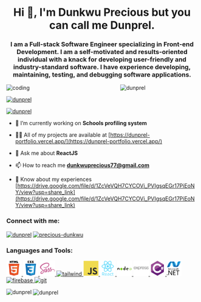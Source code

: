 
<body background="white">
<h1 align="center">Hi 👋, I'm Dunkwu Precious but you can call me Dunprel.</h1>
<h3 align="center">I am a Full-stack Software Engineer specializing in Front-end Development. I am a self-motivated and results-oriented individual with a knack for developing user-friendly and industry-standard software. I have experience developing, maintaining, testing, and debugging software applications.</h3>


<img align="left" alt="coding" width="300" src="https://www.lambdatest.com/resources/images/news24.gif">


<p align="left"> <img src="https://komarev.com/ghpvc/?username=dunprel&label=Profile%20views&color=0e75b6&style=flat" alt="dunprel" /> </p>

<p align="left"> <a href="https://github.com/ryo-ma/github-profile-trophy"><img src="https://github-profile-trophy.vercel.app/?username=dunprel" alt="dunprel" /></a> </p>

<p align="left"> <a href="https://twitter.com/dunprel" target="blank"><img src="https://img.shields.io/twitter/follow/dunprel?logo=twitter&style=for-the-badge" alt="dunprel" /></a> </p>

- 🔭 I’m currently working on **Schools profiling system**

- 👨‍💻 All of my projects are available at [https://dunprel-portfolio.vercel.app/](https://dunprel-portfolio.vercel.app/)

- 💬 Ask me about **ReactJS**

- 📫 How to reach me **dunkwuprecious77@gmail.com**

- 📄 Know about my experiences [https://drive.google.com/file/d/1ZcVeVQH7CYCOVi_PVIgsqEGr17PiEoNY/view?usp=share_link](https://drive.google.com/file/d/1ZcVeVQH7CYCOVi_PVIgsqEGr17PiEoNY/view?usp=share_link)

<h3 align="left">Connect with me:</h3>
<p align="left">
<a href="https://twitter.com/dunprel" target="blank"><img align="center" src="https://raw.githubusercontent.com/rahuldkjain/github-profile-readme-generator/master/src/images/icons/Social/twitter.svg" alt="dunprel" height="30" width="40" /></a>
<a href="https://linkedin.com/in/precious-dunkwu" target="blank"><img align="center" src="https://raw.githubusercontent.com/rahuldkjain/github-profile-readme-generator/master/src/images/icons/Social/linked-in-alt.svg" alt="precious-dunkwu" height="30" width="40" /></a>
</p>

<h3 align="left">Languages and Tools:</h3>
<p align="left"> <a href="https://www.w3.org/html/" target="_blank" rel="noreferrer"> <img src="https://raw.githubusercontent.com/devicons/devicon/master/icons/html5/html5-original-wordmark.svg" alt="html5" width="40" height="40"/> </a> <a href="https://www.w3schools.com/css/" target="_blank" rel="noreferrer"> <img src="https://raw.githubusercontent.com/devicons/devicon/master/icons/css3/css3-original-wordmark.svg" alt="css3" width="40" height="40"/> </a> <a href="https://sass-lang.com" target="_blank" rel="noreferrer"> <img src="https://raw.githubusercontent.com/devicons/devicon/master/icons/sass/sass-original.svg" alt="sass" width="40" height="40"/> </a> <a href="https://tailwindcss.com/" target="_blank" rel="noreferrer"> <img src="https://www.vectorlogo.zone/logos/tailwindcss/tailwindcss-icon.svg" alt="tailwind" width="40" height="40"/> </a> <a href="https://developer.mozilla.org/en-US/docs/Web/JavaScript" target="_blank" rel="noreferrer"> <img src="https://raw.githubusercontent.com/devicons/devicon/master/icons/javascript/javascript-original.svg" alt="javascript" width="40" height="40"/> </a> <a href="https://reactjs.org/" target="_blank" rel="noreferrer"> <img src="https://raw.githubusercontent.com/devicons/devicon/master/icons/react/react-original-wordmark.svg" alt="react" width="40" height="40"/> </a> <a href="https://nodejs.org" target="_blank" rel="noreferrer"> <img src="https://raw.githubusercontent.com/devicons/devicon/master/icons/nodejs/nodejs-original-wordmark.svg" alt="nodejs" width="40" height="40"/> </a> <a href="https://expressjs.com" target="_blank" rel="noreferrer"> <img src="https://raw.githubusercontent.com/devicons/devicon/master/icons/express/express-original-wordmark.svg" alt="express" width="40" height="40"/> <a href="https://www.w3schools.com/cs/" target="_blank" rel="noreferrer"> <img src="https://raw.githubusercontent.com/devicons/devicon/master/icons/csharp/csharp-original.svg" alt="csharp" width="40" height="40"/> </a> <a href="https://dotnet.microsoft.com/" target="_blank" rel="noreferrer"> <img src="https://raw.githubusercontent.com/devicons/devicon/master/icons/dot-net/dot-net-original-wordmark.svg" alt="dotnet" width="40" height="40"/> </a> <a href="https://firebase.google.com/" target="_blank" rel="noreferrer"> <img src="https://www.vectorlogo.zone/logos/firebase/firebase-icon.svg" alt="firebase" width="40" height="40"/> </a> <a href="https://git-scm.com/" target="_blank" rel="noreferrer"> <img src="https://www.vectorlogo.zone/logos/git-scm/git-scm-icon.svg" alt="git" width="40" height="40"/> </a> 
 </p>

<p><img align="left" src="https://github-readme-stats.vercel.app/api/top-langs?username=dunprel&show_icons=true&locale=en&layout=compact" alt="dunprel" /></p>

<p>&nbsp;<img align="center" src="https://github-readme-stats.vercel.app/api?username=dunprel&show_icons=true&locale=en" alt="dunprel" /></p>

</body>
